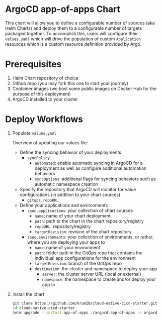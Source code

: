# ArgoCD app-of-apps Chart

This chart will allow you to define a configurable number of sources (aka Helm Charts) and deploy them to a configurable number of targets packaged together.  To accomplish this, users will configure their `values.yaml` which will drive the population of custom `Application` resources which is a custom resource definition provided by Argo.

# Prerequisites

1. Helm Chart repository of choice
2. Github repo (you may fork this one to start your journey)
3. Container images (we host some public images on Docker Hub for the purpose of this deployment)
4. ArgoCD installed to your cluster

# Deploy Workflows

1. Populate `values.yaml`

    Overview of updating our values file:
    - Define the syncing behavior of your deployments
        - `syncPolicy`
            - `automated`: enable automatic syncing in ArgoCD for a deployment as well as configure additional automation behaviors
            - `syncOptions`: additional flags for syncing behaviors such as automatic namespace creation
    - Specify the repository that ArgoCD will monitor for value configurations (in addition to your chart sources)
        - `gitops.repoURL`
    - Define your applications and environments
        - `spec.applications`: your collection of chart sources
            - `name`: name of your chart deployment
            - `path`: path to the chart in the chart repository/registry
            - `repoURL`: repository/registry
            - `targetRevision`: revision of the chart repository
        - `spec.environments`: your collection of environments, or rather, where you are deploying your apps to
            - `name`: name of your environment
            - `path`: folder path in the GitOps repo that contains the individual app configurations for the environment
            - `targetRevision`: branch of the GitOps repo
            - `destination`: the cluster and namespace to deploy your app
                - `server`: the cluster server URL (local or external)
                - `namespace`: the namespace to create and/or deploy your app to

2. Install the chart

    ```bash
    git clone https://github.com/krumIO/cloud-native-cicd-starter.git
    cd cloud-native-cicd-starter
    helm upgrade --install app-of-apps ./argocd-app-of-apps -n argocd
    ```
